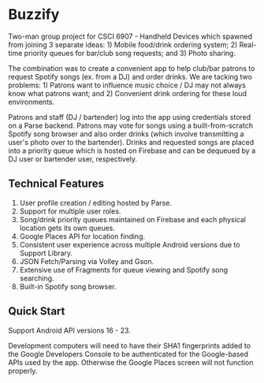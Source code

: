 # Buzzify
Two-man group project for CSCI 6907 - Handheld Devices which spawned from joining 3 separate ideas: 1) Mobile food/drink ordering system; 2) Real-time priority queues for bar/club song requests; and 3) Photo sharing. 

The combination was to create a convenient app to help club/bar patrons to request Spotify songs (ex. from a DJ) and order drinks. We are tacking two problems: 1) Patrons want to influence music choice / DJ may not always know what patrons want; and 2) Convenient drink ordering for these loud environments.

Patrons and staff (DJ / bartender) log into the app using credentials stored on a Parse backend. Patrons may vote for songs using a built-from-scratch Spotify song browser and also order drinks (which involve transmitting a user's photo over to the bartender). Drinks and requested songs are placed into a priority queue which is hosted on Firebase and can be dequeued by a DJ user or bartender user, respectively.

## Technical Features
  1. User profile creation / editing hosted by Parse.
  2. Support for multiple user roles.
  3. Song/drink priority queues maintained on Firebase and each physical location gets its own queues.
  4. Google Places API for location finding.
  5. Consistent user experience across multiple Android versions due to Support Library.
  6. JSON Fetch/Parsing via Volley and Gson.
  7. Extensive use of Fragments for queue viewing and Spotify song searching.
  8. Built-in Spotify song browser. 
  
## Quick Start
Support Android API versions 16 - 23.

Development computers will need to have their SHA1 fingerprints added to the Google Developers Console to be authenticated for the Google-based APIs used by the app. Otherwise the Google Places screen will not function properly.
